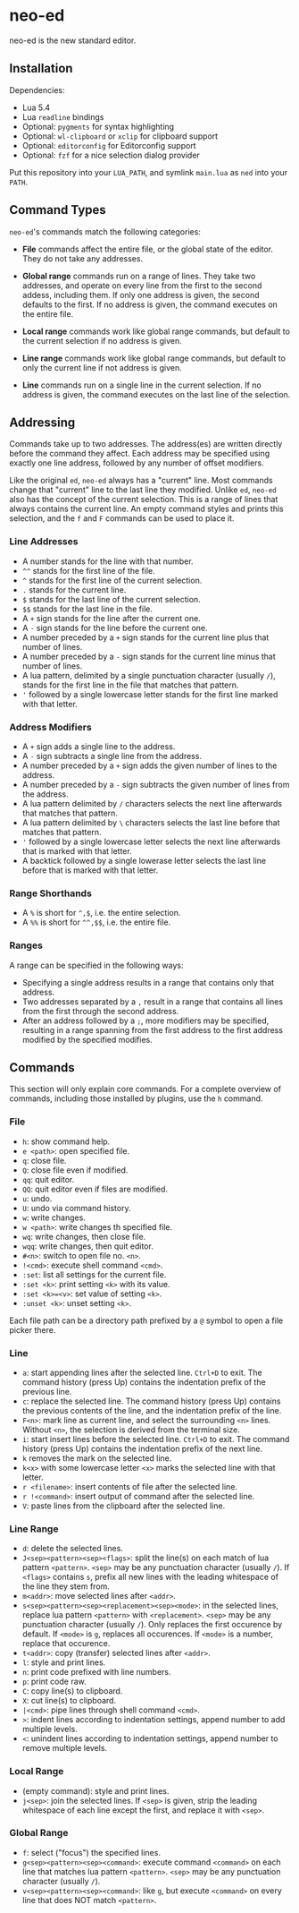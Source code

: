# neo-ed

neo-ed is the new standard editor.

## Installation

Dependencies:

- Lua 5.4
- Lua `readline` bindings
- Optional: `pygments` for syntax highlighting
- Optional: `wl-clipboard` or `xclip` for clipboard support
- Optional: `editorconfig` for Editorconfig support
- Optional: `fzf` for a nice selection dialog provider

Put this repository into your `LUA_PATH`, and symlink `main.lua` as `ned` into your `PATH`.

## Command Types

`neo-ed`'s commands match the following categories:

- **File** commands affect the entire file, or the global state of the editor.
  They do not take any addresses.

- **Global range** commands run on a range of lines.
  They take two addresses, and operate on every line from the first to the second addess, including them.
  If only one address is given, the second defaults to the first.
  If no address is given, the command executes on the entire file.

- **Local range** commands work like global range commands, but default to the current selection if no address is given.

- **Line range** commands work like global range commands, but default to only the current line if not address is given.

- **Line** commands run on a single line in the current selection.
  If no address is given, the command executes on the last line of the selection.

## Addressing

Commands take up to two addresses.
The address(es) are written directly before the command they affect.
Each address may be specified using exactly one line address, followed by any number of offset modifiers.

Like the original `ed`, `neo-ed` always has a "current" line.
Most commands change that "current" line to the last line they modified.
Unlike `ed`, `neo-ed` also has the concept of the current selection.
This is a range of lines that always contains the current line.
An empty command styles and prints this selection, and the `f` and `F` commands can be used to place it.

### Line Addresses

- A number stands for the line with that number.
- `^^` stands for the first line of the file.
- `^` stands for the first line of the current selection.
- `.` stands for the current line.
- `$` stands for the last line of the current selection.
- `$$` stands for the last line in the file.
- A `+` sign stands for the line after the current one.
- A `-` sign stands for the line before the current one.
- A number preceded by a `+` sign stands for the current line plus that number of lines.
- A number preceded by a `-` sign stands for the current line minus that number of lines.
- A lua pattern, delimited by a single punctuation character (usually `/`), stands for the first line in the file that matches that pattern.
- `'` followed by a single lowercase letter stands for the first line marked with that letter.

### Address Modifiers

- A `+` sign adds a single line to the address.
- A `-` sign subtracts a single line from the address.
- A number preceded by a `+` sign adds the given number of lines to the address.
- A number preceded by a `-` sign subtracts the given number of lines from the address.
- A lua pattern delimited by `/` characters selects the next line afterwards that matches that pattern.
- A lua pattern delimited by `\` characters selects the last line before that matches that pattern.
- `'` followed by a single lowercase letter selects the next line afterwards that is marked with that letter.
- A backtick followed by a single lowerase letter selects the last line before that is marked with that letter.

### Range Shorthands

- A `%` is short for `^,$`, i.e. the entire selection.
- A `%%` is short for `^^,$$`, i.e. the entire file.

### Ranges

A range can be specified in the following ways:

- Specifying a single address results in a range that contains only that address.
- Two addresses separated by a `,` result in a range that contains all lines from the first through the second address.
- After an address followed by a `;`, more modifiers may be specified, resulting in a range spanning from the first address to the first address modified by the specified modifies.

## Commands

This section will only explain core commands.
For a complete overview of commands, including those installed by plugins, use the `h` command.

### File

- `h`: show command help.
- `e <path>`: open specified file.
- `q`: close file.
- `Q`: close file even if modified.
- `qq`: quit editor.
- `QQ`: quit editor even if files are modified.
- `u`: undo.
- `U`: undo via command history.
- `w`: write changes.
- `w <path>`: write changes th specified file.
- `wq`: write changes, then close file.
- `wqq`: write changes, then quit editor.
- `#<n>`: switch to open file no. `<n>`.
- `!<cmd>`: execute shell command `<cmd>`.
- `:set`: list all settings for the current file.
- `:set <k>`: print setting `<k>` with its value.
- `:set <k>=<v>`: set value of setting `<k>`.
- `:unset <k>`: unset setting `<k>`.

Each file path can be a directory path prefixed by a `@` symbol to open a file picker there.

### Line

- `a`: start appending lines after the selected line.
  `Ctrl+D` to exit.
  The command history (press Up) contains the indentation prefix of the previous line.
- `c`: replace the selected line.
  The command history (press Up) contains the previous contents of the line, and the indentation prefix of the line.
- `F<n>`: mark line as current line, and select the surrounding `<n>` lines.
  Without `<n>`, the selection is derived from the terminal size.
- `i`: start insert lines before the selected line.
  `Ctrl+D` to exit.
  The command history (press Up) contains the indentation prefix of the next line.
- `k` removes the mark on the selected line.
- `k<x>` with some lowercase letter `<x>` marks the selected line with that letter.
- `r <filename>`: insert contents of file after the selected line.
- `r !<command>`: insert output of command after the selected line.
- `V`: paste lines from the clipboard after the selected line.

### Line Range

- `d`: delete the selected lines.
- `J<sep><pattern><sep><flags>`: split the line(s) on each match of lua pattern `<pattern>`.
  `<sep>` may be any punctuation character (usually `/`).
  If `<flags>` contains `s`, prefix all new lines with the leading whitespace of the line they stem from.
- `m<addr>`: move selected lines after `<addr>`.
- `s<sep><pattern><sep><replacement><sep><mode>`: in the selected lines, replace lua pattern `<pattern>` with `<replacement>`.
  `<sep>` may be any punctuation character (usually `/`).
  Only replaces the first occurence by default.
  If `<mode>` is `g`, replaces all occurences.
  If `<mode>` is a number, replace that occurence.
- `t<addr>`: copy (transfer) selected lines after `<addr>`.
- `l`: style and print lines.
- `n`: print code prefixed with line numbers.
- `p`: print code raw.
- `C`: copy line(s) to clipboard.
- `X`: cut line(s) to clipboard.
- `|<cmd>`: pipe lines through shell command `<cmd>`.
- `>`: indent lines according to indentation settings, append number to add multiple levels.
- `<`: unindent lines according to indentation settings, append number to remove multiple levels.

### Local Range

- (empty command): style and print lines.
- `j<sep>`: join the selected lines.
  If `<sep>` is given, strip the leading whitespace of each line except the first, and replace it with `<sep>`.

### Global Range

- `f`: select ("focus") the specified lines.
- `g<sep><pattern><sep><command>`: execute command `<command>` on each line that matches lua pattern `<pattern>`.
  `<sep>` may be any punctuation character (usually `/`).
- `v<sep><pattern><sep><command>`: like `g`, but execute `<command>` on every line that does NOT match `<pattern>`.
